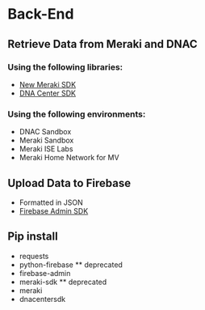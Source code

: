 # Back-End
## Retrieve Data from Meraki and DNAC
### Using the following libraries:
- [New Meraki SDK](https://github.com/meraki/dashboard-api-python)
- [DNA Center SDK](https://github.com/cisco-en-programmability/dnacentersdk)

### Using the following environments:
- DNAC Sandbox
- Meraki Sandbox
- Meraki ISE Labs
- Meraki Home Network for MV

## Upload Data to Firebase
- Formatted in JSON
- [Firebase Admin SDK](https://firebase.google.com/docs/admin/setup)

## Pip install
- requests
- python-firebase ** deprecated
- firebase-admin
- meraki-sdk ** deprecated
- meraki
- dnacentersdk

